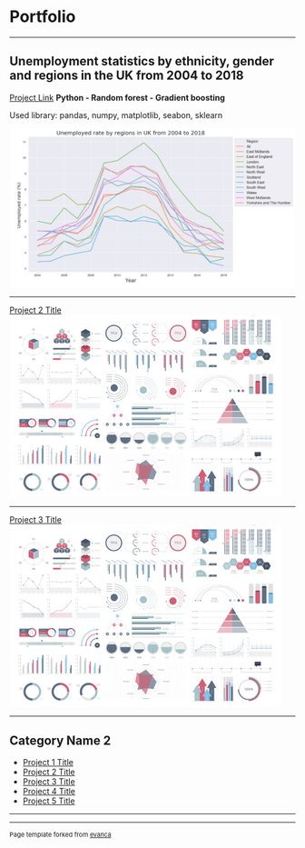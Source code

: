 # Portfolio

---

## Unemployment statistics by ethnicity, gender and regions in the UK from 2004 to 2018

[Project Link](https://nbviewer.jupyter.org/github/Janette-Le/Python1/blob/main/nbviewer.ipynb)
**Python - Random forest - Gradient boosting**

Used library: pandas, numpy, matplotlib, seabon, sklearn

<img src="images/Python 1.PNG?raw=true"/>

---
[Project 2 Title](/pdf/sample_presentation.pdf)
<img src="images/dummy_thumbnail.jpg?raw=true"/>

---
[Project 3 Title](http://example.com/)
<img src="images/dummy_thumbnail.jpg?raw=true"/>

---

## Category Name 2

- [Project 1 Title](http://example.com/)
- [Project 2 Title](http://example.com/)
- [Project 3 Title](http://example.com/)
- [Project 4 Title](http://example.com/)
- [Project 5 Title](http://example.com/)

---




---
<p style="font-size:11px">Page template forked from <a href="https://github.com/evanca/quick-portfolio">evanca</a></p>
<!-- Remove above link if you don't want to attibute -->
